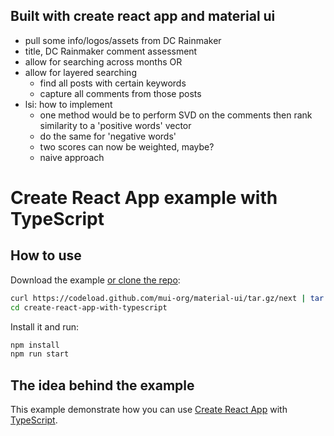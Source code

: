 ## Built with create react app and material ui

- pull some info/logos/assets from DC Rainmaker
- title, DC Rainmaker comment assessment
- allow for searching across months OR
- allow for layered searching
  - find all posts with certain keywords
  - capture all comments from those posts
- lsi: how to implement
  - one method would be to perform SVD on the comments then rank similarity to a 'positive words' vector
  - do the same for 'negative words'
  - two scores can now be weighted, maybe?
  - naive approach


# Create React App example with TypeScript

## How to use

Download the example [or clone the repo](https://github.com/mui-org/material-ui):

```sh
curl https://codeload.github.com/mui-org/material-ui/tar.gz/next | tar -xz --strip=2 material-ui-next/examples/create-react-app-with-typescript
cd create-react-app-with-typescript
```

Install it and run:

```sh
npm install
npm run start
```

## The idea behind the example

This example demonstrate how you can use [Create React App](https://github.com/facebookincubator/create-react-app) with [TypeScript](https://github.com/Microsoft/TypeScript).
